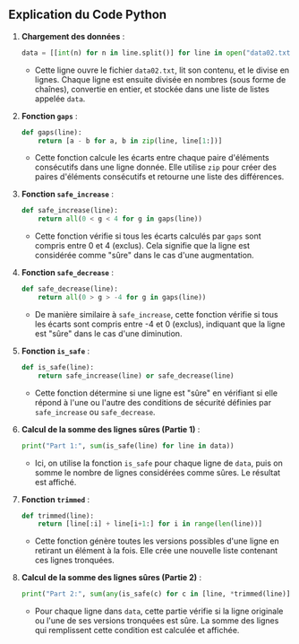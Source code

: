 ## Explication du Code Python

1. **Chargement des données** :
   ```python
   data = [[int(n) for n in line.split()] for line in open("data02.txt").read().splitlines()]
   ```
   - Cette ligne ouvre le fichier `data02.txt`, lit son contenu, et le divise en lignes. Chaque ligne est ensuite divisée en nombres (sous forme de chaînes), convertie en entier, et stockée dans une liste de listes appelée `data`.

2. **Fonction `gaps`** :
   ```python
   def gaps(line):
       return [a - b for a, b in zip(line, line[1:])]
   ```
   - Cette fonction calcule les écarts entre chaque paire d'éléments consécutifs dans une ligne donnée. Elle utilise `zip` pour créer des paires d'éléments consécutifs et retourne une liste des différences.

3. **Fonction `safe_increase`** :
   ```python
   def safe_increase(line):
       return all(0 < g < 4 for g in gaps(line))
   ```
   - Cette fonction vérifie si tous les écarts calculés par `gaps` sont compris entre 0 et 4 (exclus). Cela signifie que la ligne est considérée comme "sûre" dans le cas d'une augmentation.

4. **Fonction `safe_decrease`** :
   ```python
   def safe_decrease(line):
       return all(0 > g > -4 for g in gaps(line))
   ```
   - De manière similaire à `safe_increase`, cette fonction vérifie si tous les écarts sont compris entre -4 et 0 (exclus), indiquant que la ligne est "sûre" dans le cas d'une diminution.

5. **Fonction `is_safe`** :
   ```python
   def is_safe(line):
       return safe_increase(line) or safe_decrease(line)
   ```
   - Cette fonction détermine si une ligne est "sûre" en vérifiant si elle répond à l'une ou l'autre des conditions de sécurité définies par `safe_increase` ou `safe_decrease`.

6. **Calcul de la somme des lignes sûres (Partie 1)** :
   ```python
   print("Part 1:", sum(is_safe(line) for line in data))
   ```
   - Ici, on utilise la fonction `is_safe` pour chaque ligne de `data`, puis on somme le nombre de lignes considérées comme sûres. Le résultat est affiché.

7. **Fonction `trimmed`** :
   ```python
   def trimmed(line):
       return [line[:i] + line[i+1:] for i in range(len(line))]
   ```
   - Cette fonction génère toutes les versions possibles d'une ligne en retirant un élément à la fois. Elle crée une nouvelle liste contenant ces lignes tronquées.

8. **Calcul de la somme des lignes sûres (Partie 2)** :
   ```python
   print("Part 2:", sum(any(is_safe(c) for c in [line, *trimmed(line)]) for line in data))
   ```
   - Pour chaque ligne dans `data`, cette partie vérifie si la ligne originale ou l'une de ses versions tronquées est sûre. La somme des lignes qui remplissent cette condition est calculée et affichée.
